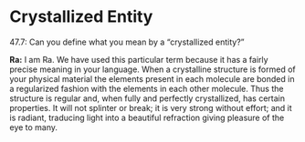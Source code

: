 # Crystallized Entity
47.7: Can you define what you mean by a “crystallized entity?”

**Ra:** I am Ra. We have used this particular term because it has a fairly precise meaning in your language. When a crystalline structure is formed of your physical material the elements present in each molecule are bonded in a regularized fashion with the elements in each other molecule. Thus the structure is regular and, when fully and perfectly crystallized, has certain properties. It will not splinter or break; it is very strong without effort; and it is radiant, traducing light into a beautiful refraction giving pleasure of the eye to many.